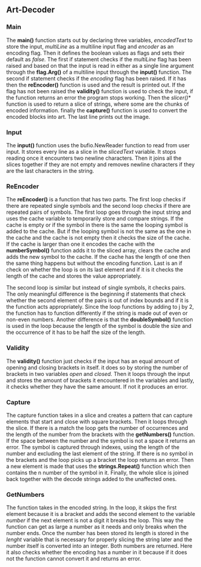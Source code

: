 ## Art-Decoder

### Main

The **main()** function starts out by declaring three variables, *encodedText* to store the input, *multiLine* as a multiline input flag and *encoder* as an encoding flag. Then it defines the boolean values as flags and sets their default as *false.* The first if statement checks if the *multiLine* flag has been raised and based on that the input is read in either as a single line argument through the **flag.Arg()** of a multiline input through the **input()** function. The second if statement checks if the *encoding* flag has been raised. If it has then the **reEncoder()** function is used and the result is printed out. If the flag has not been raised the **validity()** function is used to check the input, if the function returns an error the program stops working. Then the *slicer()** function is used to return a slice of strings, where some are the chunks of encoded information. finally the **capture()** function is used to convert the encoded blocks into art. The last line prints out the image.

### Input

The **input()** function uses the bufio.NewReader function to read from user input. It stores every line as a slice in the *slicedText* variable. It stops reading once it encounters two newline characters. Then it joins all the slices together if they are not empty and removes newline characters if they are the last characters in the string.

### ReEncoder

The **reEncoder()** is a function that has two parts. The first loop checks if there are repeated single symbols and the second loop checks if there are repeated pairs of symbols. The first loop goes through the input string and uses the cache variable to temporarily store and compare strings. If the cache is empty or if the symbol in there is the same the looping symbol is added to the cache. But if the looping symbol is not the same as the one in the cache and the cache is not empty then it checks the size of the cache. If the cache is larger than one it encodes the cache with the **numberSymbol()** function adds it to the sliced array, clears the cache and adds the new symbol to the cache. If the cache has the length of one then the same thing happens but without the encoding function. Last is an if check on whether the loop is on its last element and if it is it checks the length of the cache and stores the value appropriately.

The second loop is similar but instead of single symbols, it checks pairs. The only meaningful difference is the beginning if statements that check whether the second element of the pairs is out of index bounds and if it is the function acts appropriately. Since the loop functions by adding to j by 2, the function has to function differently if the string is made out of even or non-even numbers. Another difference is that the **doubleSymbol()** function is used in the loop because the length of the symbol is double the size and the occurrence of it has to be half the size of the length.

### Validity

The **validity()** function just checks if the input has an equal amount of opening and closing brackets in itself. it does so by storing the number of brackets in two variables *open* and *closed.* Then it loops through the input and stores the amount of brackets it encountered in the variables and lastly, it checks whether they have the same amount. If not it produces an error.

### Capture

The capture function takes in a slice and creates a pattern that can capture elements that start and close with square brackets. Then it loops through the slice. If there is a match the loop gets the number of occurrences and the length of the number from the brackets with the **getNumbers()** function. If the space between the number and the symbol is not a space it returns an error. The symbol is captured through indexes, using the length of the number and excluding the last element of the string. If there is no symbol in the brackets and the loop picks up a bracket the loop returns an error. Then a new element is made that uses the **strings.Repeat()** function which then contains the n number of the symbol in it. Finally, the whole slice is joined back together with the decode strings added to the unaffected ones.

### GetNumbers

The function takes in the encoded string. In the loop, it skips the first element because it is a bracket and adds the second element to the variable *number* if the next element is not a digit it breaks the loop. This way the function can get as large a number as it needs and only breaks when the number ends. Once the number has been stored its length is stored in the *lenght* variable that is necessary for properly slicing the string later and the number itself is converted into an integer. Both numbers are returned. Here it also checks whether the encoding has a number in it because if it does not the function cannot convert it and returns an error.